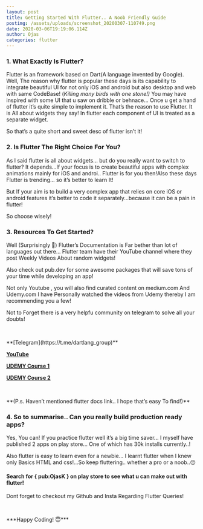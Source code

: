 ```yaml
---
layout: post
title: Getting Started With Flutter.. A Noob Friendly Guide
postimg: /assets/uploads/screenshot_20200307-110749.png
date: 2020-03-06T19:19:06.114Z
author: Ojas
categories: flutter
---
```

### 1. What Exactly Is Flutter?

Flutter is an framework based on Dart(A language invented by Google). Well, The reason why flutter is popular these days is its capability to integrate beautiful UI for not only iOS and android but also desktop and web with same CodeBase! (*Killing many birds with one stone!)* You may have inspired with some UI that u saw on dribble or behnace... Once u get a hand of flutter it’s quite simple to implement it. That’s the reason to use Flutter. It is All about widgets they say! In flutter each component of UI is treated as a separate widget.

So that’s a quite short and sweet desc of flutter isn’t it!

### 2. Is Flutter The Right Choice For You?

As I said flutter is all about widgets... but do you really want to switch to flutter? It depends...If your focus is to create beautiful apps with complex animations mainly for iOS and androi.. Flutter is for you then!Also these days Flutter is trending... so it’s better to learn It!

But If your aim is to build a very complex app that relies on core iOS or android features it’s better to code it separately...because it can be a pain in flutter!

So choose wisely!

### 3. Resources To Get Started?

Well (Surprisingly 🤪) Flutter’s Documentation is Far bether than lot of languages out there... Flutter team have their YouTube channel where they post Weekly Videos About random widgets!

Also check out pub.dev for some awesome packages that will save tons of your time while developing an app!

Not only Youtube , you will also find curated content on medium.com And Udemy.com I have Personally watched the videos from Udemy thereby I am recommending you a few!

Not to Forget there is a very helpfu community on telegram to solve all your doubts!
<p>&nbsp;</p>
**[Telegram](https://t.me/dartlang_group)**

**[YouTube](https://www.youtube.com/channel/UCwXdFgeE9KYzlDdR7TG9cMw)**

**[UDEMY Course 1](https://www.udemy.com/course/flutter-bootcamp-with-dart/)**

**[UDEMY Course 2](https://www.udemy.com/course/flutter-dart-the-complete-flutter-app-development-course/)**
<p>&nbsp;</p>
**(P.s. Haven’t mentioned flutter docs link.. I hope that’s easy To find!)**

### 4. So to summarise.. Can you really build production ready apps?

Yes, You can! If you practice flutter well it’s a big time saver... I myself have published 2 apps on play store... One of which has 30k installs currently..!

Also flutter is easy to learn even for a newbie... I learnt flutter when I knew only Basics HTML and css!...So  keep fluttering.. whether a pro or a noob..😗

#### Search for { pub:OjasK } on play store to see what u can make out with flutter!

Dont forget to checkout my Github and Insta Regarding Flutter Queries!
<p>&nbsp;</p>
 ***Happy Coding! 😇***
